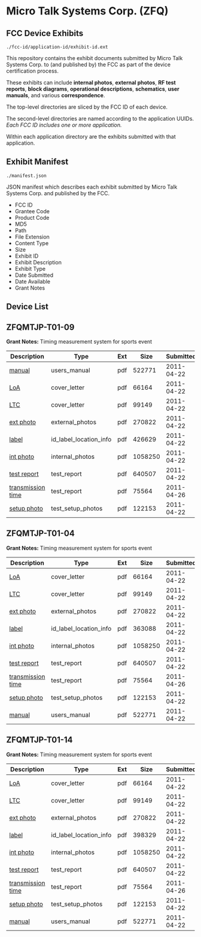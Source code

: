 # Micro Talk Systems Corp. (ZFQ)
## FCC Device Exhibits

```
./fcc-id/application-id/exhibit-id.ext
```

This repository contains the exhibit documents submitted by Micro Talk Systems Corp. to (and published by) the FCC as part of the device certification process.

These exhibits can include **internal photos**, **external photos**, **RF test reports**, **block diagrams**, **operational descriptions**, **schematics**, **user manuals**, and various **correspondence**.

The top-level directories are sliced by the FCC ID of each device.

The second-level directories are named according to the application UUIDs. *Each FCC ID includes one or more application.*

Within each application directory are the exhibits submitted with that application. 

## Exhibit Manifest

```
./manifest.json
```

JSON manifest which describes each exhibit submitted by Micro Talk Systems Corp. and published by the FCC.

- FCC ID
- Grantee Code
- Product Code
- MD5
- Path
- File Extension
- Content Type
- Size
- Exhibit ID
- Exhibit Description
- Exhibit Type
- Date Submitted
- Date Available
- Grant Notes

## Device List
## ZFQMTJP-T01-09
**Grant Notes:** Timing measurement system for sports event

| Description | Type | Ext | Size | Submitted | Available |
| ----------- | ---- | --- | ---- | --------- | --------- |
| [manual](ZFQMTJP-T01-09/f2ae7ecd51896d2c28f1950aea111fdb/1452281.pdf) | users_manual | pdf | 522771 | 2011-04-22 | 2011-04-27 |
| [LoA](ZFQMTJP-T01-09/f2ae7ecd51896d2c28f1950aea111fdb/1452275.pdf) | cover_letter | pdf | 66164 | 2011-04-22 | 2011-04-27 |
| [LTC](ZFQMTJP-T01-09/f2ae7ecd51896d2c28f1950aea111fdb/1452276.pdf) | cover_letter | pdf | 99149 | 2011-04-22 | 2011-04-27 |
| [ext photo](ZFQMTJP-T01-09/f2ae7ecd51896d2c28f1950aea111fdb/1452279.pdf) | external_photos | pdf | 270822 | 2011-04-22 | 2011-04-27 |
| [label](ZFQMTJP-T01-09/f2ae7ecd51896d2c28f1950aea111fdb/1452288.pdf) | id_label_location_info | pdf | 426629 | 2011-04-22 | 2011-04-27 |
| [int photo](ZFQMTJP-T01-09/f2ae7ecd51896d2c28f1950aea111fdb/1452278.pdf) | internal_photos | pdf | 1058250 | 2011-04-22 | 2011-04-27 |
| [test report](ZFQMTJP-T01-09/f2ae7ecd51896d2c28f1950aea111fdb/1452285.pdf) | test_report | pdf | 640507 | 2011-04-22 | 2011-04-27 |
| [transmission time](ZFQMTJP-T01-09/f2ae7ecd51896d2c28f1950aea111fdb/1453978.pdf) | test_report | pdf | 75564 | 2011-04-26 | 2011-04-27 |
| [setup photo](ZFQMTJP-T01-09/f2ae7ecd51896d2c28f1950aea111fdb/1452280.pdf) | test_setup_photos | pdf | 122153 | 2011-04-22 | 2011-04-27 |
## ZFQMTJP-T01-04
**Grant Notes:** Timing measurement system for sports event

| Description | Type | Ext | Size | Submitted | Available |
| ----------- | ---- | --- | ---- | --------- | --------- |
| [LoA](ZFQMTJP-T01-04/b3d2aa3e418e69be2fba98a585891707/1452275.pdf) | cover_letter | pdf | 66164 | 2011-04-22 | 2011-04-27 |
| [LTC](ZFQMTJP-T01-04/b3d2aa3e418e69be2fba98a585891707/1452276.pdf) | cover_letter | pdf | 99149 | 2011-04-22 | 2011-04-27 |
| [ext photo](ZFQMTJP-T01-04/b3d2aa3e418e69be2fba98a585891707/1452279.pdf) | external_photos | pdf | 270822 | 2011-04-22 | 2011-04-27 |
| [label](ZFQMTJP-T01-04/b3d2aa3e418e69be2fba98a585891707/1452277.pdf) | id_label_location_info | pdf | 363088 | 2011-04-22 | 2011-04-27 |
| [int photo](ZFQMTJP-T01-04/b3d2aa3e418e69be2fba98a585891707/1452278.pdf) | internal_photos | pdf | 1058250 | 2011-04-22 | 2011-04-27 |
| [test report](ZFQMTJP-T01-04/b3d2aa3e418e69be2fba98a585891707/1452285.pdf) | test_report | pdf | 640507 | 2011-04-22 | 2011-04-27 |
| [transmission time](ZFQMTJP-T01-04/b3d2aa3e418e69be2fba98a585891707/1453978.pdf) | test_report | pdf | 75564 | 2011-04-26 | 2011-04-27 |
| [setup photo](ZFQMTJP-T01-04/b3d2aa3e418e69be2fba98a585891707/1452280.pdf) | test_setup_photos | pdf | 122153 | 2011-04-22 | 2011-04-27 |
| [manual](ZFQMTJP-T01-04/b3d2aa3e418e69be2fba98a585891707/1452281.pdf) | users_manual | pdf | 522771 | 2011-04-22 | 2011-04-27 |
## ZFQMTJP-T01-14
**Grant Notes:** Timing measurement system for sports event

| Description | Type | Ext | Size | Submitted | Available |
| ----------- | ---- | --- | ---- | --------- | --------- |
| [LoA](ZFQMTJP-T01-14/2139c6854ca836b6b712c8ccac7ebc1c/1452275.pdf) | cover_letter | pdf | 66164 | 2011-04-22 | 2011-04-27 |
| [LTC](ZFQMTJP-T01-14/2139c6854ca836b6b712c8ccac7ebc1c/1452276.pdf) | cover_letter | pdf | 99149 | 2011-04-22 | 2011-04-27 |
| [ext photo](ZFQMTJP-T01-14/2139c6854ca836b6b712c8ccac7ebc1c/1452279.pdf) | external_photos | pdf | 270822 | 2011-04-22 | 2011-04-27 |
| [label](ZFQMTJP-T01-14/2139c6854ca836b6b712c8ccac7ebc1c/1452304.pdf) | id_label_location_info | pdf | 398329 | 2011-04-22 | 2011-04-27 |
| [int photo](ZFQMTJP-T01-14/2139c6854ca836b6b712c8ccac7ebc1c/1452278.pdf) | internal_photos | pdf | 1058250 | 2011-04-22 | 2011-04-27 |
| [test report](ZFQMTJP-T01-14/2139c6854ca836b6b712c8ccac7ebc1c/1452285.pdf) | test_report | pdf | 640507 | 2011-04-22 | 2011-04-27 |
| [transmission time](ZFQMTJP-T01-14/2139c6854ca836b6b712c8ccac7ebc1c/1453978.pdf) | test_report | pdf | 75564 | 2011-04-26 | 2011-04-27 |
| [setup photo](ZFQMTJP-T01-14/2139c6854ca836b6b712c8ccac7ebc1c/1452280.pdf) | test_setup_photos | pdf | 122153 | 2011-04-22 | 2011-04-27 |
| [manual](ZFQMTJP-T01-14/2139c6854ca836b6b712c8ccac7ebc1c/1452281.pdf) | users_manual | pdf | 522771 | 2011-04-22 | 2011-04-27 |
